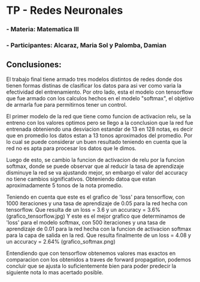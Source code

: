 # TP - Redes Neuronales
### - Materia: Matematica III
### - Participantes: Alcaraz, Maria Sol y Palomba, Damian

## **Conclusiones:**
El trabajo final tiene armado tres modelos distintos de redes donde dos tienen formas distinas de clasificar los datos para asi ver como varia la efectividad del entrenamiento. Por otro lado, esta el modelo con tensorflow que fue armado con los calculos hechos en el modelo "softmax", el objetivo de armarla fue para permitirnos tener un control.

El primer modelo de la red que tiene como funcion de activacion relu, se la entreno con los valores optimos pero se llego a la conclusion que la red fue entrenada obteniendo una desviacion estandar de 13 en 128 notas, es decir que en promedio los datos estan a 13 tonos aproximados del promedio. Por lo cual se puede considerar un buen resultado teniendo en cuenta que la red no es apta para procesar los datos que le dimos.

Luego de esto, se cambio la funcion de activacion de relu por la funcion softmax, donde se puede observar que al reducir la tasa de aprendizaje disminuye la red se va ajustando mejor, sn embargo el valor del accuracy no tiene cambios significativos. Obteniendo datoa que estan aproximadamente 5 tonos de la nota promedio. 

Teniendo en cuenta que este es el grafico de 'loss' para tensorflow, con 1000 iteraciones y una tasa de aprendizaje de 0.05 para la red hecha con tensorflow. Que resulta de un loss = 3.6 y un accuracy = 3.6%
(grafico_tensorflow.jpg)
Y este es el mejor grafico que determinamos de 'loss' para el modelo softmax, con 500 iteraciones y una tasa de aprendizaje de 0.01 para la red hecha con la funcion de activacion softmax para la capa de salida en la red. Que resulta finalmente de un loss = 4.08 y un accuracy = 2.64%
(grafico_softmax.png)

Entendiendo que con tensorflow obtenemos valores mas exactos en comparacion con los obtenidos a traves de forward propagation, podemos concluir que se ajusta lo suficientemente bien para poder predecir la siguiente nota lo mas acertado posible.
